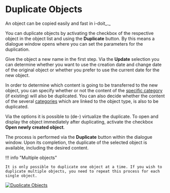 # Duplicate Objects

An object can be copied easily and fast in i-doit_._

You can duplicate objects by activating the checkbox of the respective object in the object list and using the **Duplicate** button. By this means a dialogue window opens where you can set the parameters for the duplication.

Give the object a new name in the first step. Via the **Update** selection you can determine whether you want to use the creation date and change date of the original object or whether you prefer to use the current date for the new object.

In order to determine which content is going to be transferred to the new object, you can specify whether or not the content of the [specific category](../glossary.md) (if existing) will also be duplicated. You can also decide whether the content of the several [categories](../glossary.md) which are linked to the object type, is also to be duplicated.

Via the options it is possible to (de-) virtualize the duplicate. To open and display the object immediately after duplicating, activate the checkbox **Open newly created object**.

The process is performed via the **Duplicate** button within the dialogue window. Upon its completion, the duplicate of the selected object is available, including the desired content.

!!! info "Multiple objects"

    It is only possible to duplicate one object at a time. If you wish to duplicate multiple objects, you need to repeat this process for each single object.

[![Duplicate Objects](../assets/images/en/efficient-documentation/duplicates-objects/dupe.gif)](../assets/images/en/efficient-documentation/duplicates-objects/dupe.gif)
